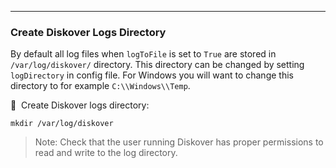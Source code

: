 
___
### Create Diskover Logs Directory

By default all log files when `logToFile` is set to `True` are stored in `/var/log/diskover/` directory. This directory can be changed by setting `logDirectory` in config file. For Windows you will want to change this directory to for example `C:\\Windows\\Temp`.

🔴 &nbsp;Create Diskover logs directory:
```
mkdir /var/log/diskover
```
>Note: Check that the user running Diskover has proper permissions to read and write to the log directory.
